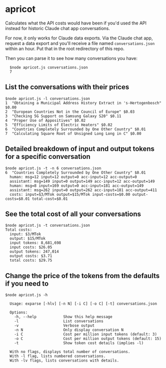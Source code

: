 # apricot 
Calculates what the API costs would have been if you'd used the API instead for historic Claude chat app conversations.

For now, it only works for Claude data exports. Via the Claude chat app, request a data export and you'll receive a file named `conversations.json` within an hour. Put that in the root redirectory of this repo.

Then you can parse it to see how many conversations you have:

```
  $node apricot.js conversations.json
  7
```

## List the conversations with their prices

```
$node apricot.js -l conversations.json
1  "Obtaining a Municipal Address History Extract in 's-Hertogenbosch" $0.00
2  "European Countries Not in the Council of Europe" $0.03
3  "Checking 5G Support on Samsung Galaxy S20" $0.11
4  "Proper Use of Appositives" $0.02
5  "Efficiency Limits of Electric Heaters" $0.02
6  "Countries Completely Surrounded by One Other Country" $0.01
7  "Calculating Square Root of Unsigned Long Long in C" $0.00
```

## Detailed breakdown of input and output tokens for a specific conversation

```
$node apricot.js -t -n 6 conversations.json
6  "Countries Completely Surrounded by One Other Country" $0.01
  human: msg=12 input=12 output=0 acc-input=12 acc-output=0
  assistant: msg=149 input=0 output=149 acc-input=12 acc-output=149
  human: msg=8 input=169 output=0 acc-input=181 acc-output=149
  assistant: msg=262 input=0 output=262 acc-input=181 acc-output=411
  costs: input=$3/MTok output=$15/MTok input-costs=$0.00 output-costs=$0.01 total-cost=$0.01
```

## See the total cost of all your conversations

```
$node apricot.js -t conversations.json
Total costs:
  input: $3/MTok
  output: $15/MTok
  input tokens: 8,681,698
  input costs: $26.05
  output tokens: 247,014
  output costs: $3.71
  total costs: $29.75
```

## Change the price of the tokens from the defaults if you need to

```
$node apricot.js -h
  
  Usage: exparse [-hlv] [-n N] [-i C] [-o C] [-t] conversations.json
  
  Options:
    -h, --help            Show this help message
    -l                    List conversations
    -v                    Verbose output
    -n N                  Only display conversation N
    -i C                  Cost per million input tokens (default: 3)
    -o C                  Cost per million output tokens (default: 15)
    -t                    Show token cost details (implies -l)
  
  With no flags, displays total number of conversations.
  With -l flag, lists numbered conversations.
  With -lv flags, lists conversations with details.
```
